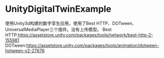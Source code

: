 # UnityDigitalTwinExample
使用Unity3d构建的数字孪生应用，使用了Best HTTP、DOTween、UniversalMediaPlayer三个插件。没有上传模型。
Best HTTP:https://assetstore.unity.com/packages/tools/network/best-http-2-155981
DOTween:https://assetstore.unity.com/packages/tools/animation/dotween-hotween-v2-27676
